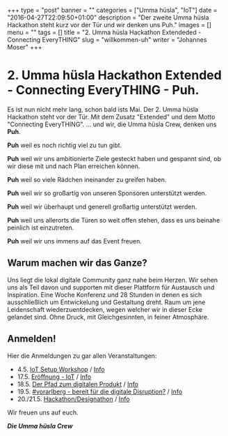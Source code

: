 +++
type = "post"
banner = ""
categories = ["Umma hüsla", "IoT"]
date = "2016-04-27T22:09:50+01:00"
description = "Der zweite Umma hüsla Hackathon steht kurz vor der Tür und wir denken uns Puh."
images = []
menu = ""
tags = []
title = "2. Umma hüsla Hackathon Extendeded - Connecting EveryTHING"
slug = "willkommen-uh"
writer = "Johannes Moser"
+++


# 2. Umma hüsla Hackathon Extended - Connecting EveryTHING - Puh.

Es ist nun nicht mehr lang, schon bald ists Mai. Der 2. Umma hüsla Hackathon steht vor der Tür.
Mit dem Zusatz "Extended" und dem Motto "Connecting EveryTHING".
... und wir, die Umma hüsla Crew, denken uns __Puh__.

__Puh__ weil es noch richtig viel zu tun gibt.

__Puh__ weil wir uns ambitionierte Ziele gesteckt haben und gespannt sind, ob wir diese mit und nach Plan erreichen können.

__Puh__ weil so viele Rädchen ineinander zu greifen haben.

__Puh__ weil wir so großartig von unseren Sponsoren unterstützt werden.

__Puh__ weil wir überhaupt und generell großartig unterstützt werden.

__Puh__ weil uns allerorts die Türen so weit offen stehen, dass es uns beinahe peinlich ist einzutreten.

__Puh__ weil wir uns immens auf das Event freuen.


## Warum machen wir das Ganze?

Uns liegt die lokal digitale Community ganz nahe beim Herzen. Wir sehen uns als Teil davon und supporten mit dieser Plattform für Austausch und Inspiration. Eine Woche Konferenz und 28 Stunden in denen es sich ausschließlich um Entwickelung und Gestaltung dreht. Raum um jene Leidenschaft wiederzuentdecken, wegen welcher wir in dieser Ecke gelandet sind. Ohne Druck, mit Gleichgesinnten, in feiner Atmosphäre.

## Anmelden!

Hier die Anmeldungen zu gar allen Veranstaltungen:

* 4.5. [IoT Setup Workshop](https://docs.google.com/forms/d/1V5zjMFNeLScqqPOr8fD5ecOC_mEN-oHYpwcZ84HZYx0/viewform) / [Info](http://uh.diin.io/veranstaltungen/iot-workshop/)
* 17.5. [Eröffnung - IoT](https://www.eventbrite.com/e/umma-husla-eroffnung-internet-of-things-tickets-24786803998) / [Info](http://uh.digitaleinitiativen.at/veranstaltungen/konferenz/)
* 18.5. [Der Pfad zum digitalen Produkt](https://www.eventbrite.com/e/der-pfad-zum-digitalen-produkt-offentlicher-vortrag-tickets-24787148027) / [Info](http://uh.digitaleinitiativen.at/veranstaltungen/konferenz/)
* 19.5. [#vorarlberg - bereit für die digitale Disruption?](https://www.eventbrite.com/e/vorarlberg-bereit-fur-die-digitale-disruption-tickets-24787393762) / [Info](http://uh.digitaleinitiativen.at/veranstaltungen/)
* 20./21.5. [Hackathon/Designathon](https://docs.google.com/forms/d/1fHFZq0xMxaysTaisRNxZiyUV6mY7rCAv2DbH6k1WIEM/viewform) / [Info](http://uh.digitaleinitiativen.at/ummahuesla/)

Wir freuen uns auf euch.

***Die Umma hüsla Crew***
